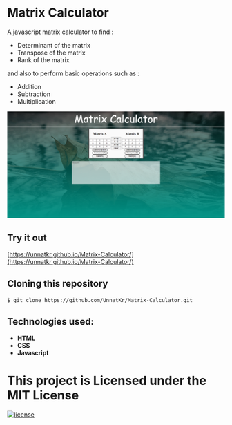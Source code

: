 # Matrix Calculator
A javascript matrix calculator to find :

- Determinant of the matrix
- Transpose of the matrix
- Rank of the matrix

and also to perform basic operations such as :
- Addition
- Subtraction
- Multiplication

![Matrix Calculator](./images/img.png)


## Try it out
[https://unnatkr.github.io/Matrix-Calculator/](https://unnatkr.github.io/Matrix-Calculator/)

## Cloning this repository
```
$ git clone https://github.com/UnnatKr/Matrix-Calculator.git
```

## Technologies used:
* **HTML**
* **CSS**
* **Javascript**
# This project is Licensed under the MIT License
 [![license](https://img.shields.io/badge/license-MIT-blue)](LICENSE.txt)
